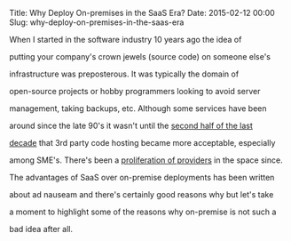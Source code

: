 Title: Why Deploy On-premises in the SaaS Era?
Date: 2015-02-12 00:00
Slug: why-deploy-on-premises-in-the-saas-era

When I started in the software industry 10 years ago the idea of

putting your company's crown jewels (source code) on someone else's

infrastructure was preposterous. It was typically the domain of

open-source projects or hobby programmers looking to avoid server

management, taking backups, etc. Although some services have been

around since the late 90's it wasn't until the
<a href="http://en.wikipedia.org/wiki/Comparison_of_source_code_software_hosting_facilities">second
half of the last

decade</a> that 3rd party code hosting became more acceptable,
especially

among SME's. There's been a [proliferation of
providers](http://blog.profitbricks.com/top-source-code-repository-hosts/)
in the space since.

</p>

The advantages of SaaS over on-premise deployments has been written

about ad nauseam and there's certainly good reasons why but let's take

a moment to highlight some of the reasons why on-premise is not such a

bad idea after all.

</p>

